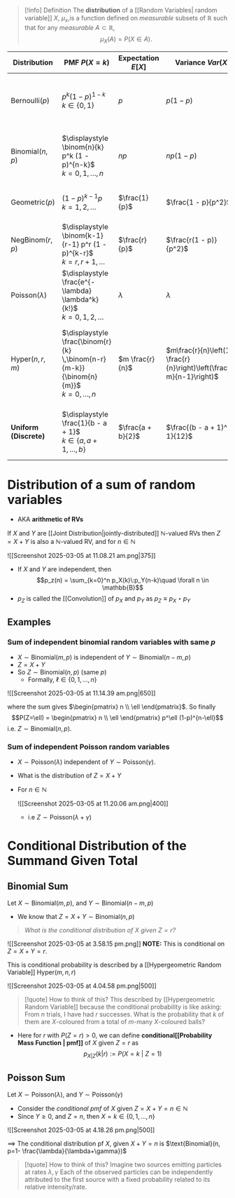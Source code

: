 
>[!info] Definition
>The **distribution** of a [[Random Variables| random variable]] $X$, $\mu_x$,is a function defined on *measurable* subsets of $\mathbb{R}$ such that for any *measurable* $A \subset \mathbb{R}$,
>$$\mu_X(A) = P(X \in A).$$ 

| Distribution              | PMF $P(X = k)$                                                                             | Expectation $E[X]$ | Variance $Var(X)$                                                    | Description                                                                                                 |
| ------------------------- | ------------------------------------------------------------------------------------------ | ------------------ | -------------------------------------------------------------------- | ----------------------------------------------------------------------------------------------------------- |
| $\text{Bernoulli}(p)$     | $p^k (1 - p)^{1-k}$<br>$k \in \{0, 1\}$                                                    | $p$                | $p(1 - p)$                                                           | Models a single trial with two outcomes (success or failure).                                               |
| $\text{Binomial}(n,p)$    | $\displaystyle \binom{n}{k} p^k (1 - p)^{n-k}$<br>$k = 0, 1, \ldots, n$                    | $np$               | $np(1 - p)$                                                          | Models the number of successes in $n$ independent Bernoulli trials.                                         |
| $\text{Geometric}(p)$     | $(1 - p)^{k-1} p$<br>$k = 1, 2, \ldots$                                                    | $\frac{1}{p}$      | $\frac{1 - p}{p^2}$                                                  | Models the number of trials until the first success.                                                        |
| $\text{NegBinom}(r,p)$    | $\displaystyle \binom{k-1}{r-1} p^r (1 - p)^{k-r}$<br>$k = r, r+1, \ldots$                 | $\frac{r}{p}$      | $\frac{r(1 - p)}{p^2}$                                               | Generalization of geometric; models trials needed to get $r$ successes.                                     |
| $\text{Poisson}(\lambda)$ | $\displaystyle \frac{e^{-\lambda} \lambda^k}{k!}$<br>$k = 0, 1, 2, \ldots$                 | $\lambda$          | $\lambda$                                                            | Models the number of events in a fixed interval with a known constant rate.                                 |
| $\text{Hyper}(n,r,m)$     | $\displaystyle \frac{\binom{r}{k} \,\binom{n-r}{m-k}}{\binom{n}{m}}$<br>$k = 0, \ldots, n$ | $m \frac{r}{n}$    | $m\frac{r}{n}\left(1-\frac{r}{n}\right)\left(\frac{n-m}{n-1}\right)$ | Models the number of successes without replacement from a finite population of size $N$ with $K$ successes. |
| **Uniform (Discrete)**    | $\displaystyle \frac{1}{b - a + 1}$<br>$k \in \{a, a+1, \dots, b\}$                        | $\frac{a + b}{2}$  | $\frac{(b - a + 1)^2 - 1}{12}$                                       | Models a variable equally likely to take any integer value from $a$ to $b$.                                 |



# Distribution of a sum of random variables

- AKA **arithmetic of RVs**

If $X$ and $Y$ are [[Joint Distribution|jointly-distributed]] $\mathbb{N}$-valued RVs then $Z = X+Y$ is also a  $\mathbb{N}$-valued RV, and for $n \in \mathbb{N}$

![[Screenshot 2025-03-05 at 11.08.21 am.png|375]]

- If $X$ and $Y$ are independent, then
$$p_z(n) = \sum_{k=0}^n p_X(k)\:p_Y(n-k)\quad \forall n \in \mathbb{B}$$
- $p_Z$ is called the [[Convolution]] of $p_X$ and $p_Y$ as $p_Z \equiv p_X \star p_Y$   

## Examples
### Sum of independent binomial random variables with same $p$ 

- $X \sim \text{Binomial}(m,p)$ is independent of $Y \sim \text{Binomial}(n-m,p)$ 
- $Z = X+Y$ 
- So $Z \sim \text{Binomial}(n,p)$ (same $p$) 
	-  Formally, $\ell \in \{0,1,...,n\}$ 

![[Screenshot 2025-03-05 at 11.14.39 am.png|650]]

where the sum gives $\begin{pmatrix} n \\ \ell \end{pmatrix}$. So finally
$$P(Z=\ell) = \begin{pmatrix} n \\ \ell \end{pmatrix} p^\ell (1-p)^{n-\ell}$$ i.e. $Z \sim \text{Binomial}(n,p)$. 

### Sum of independent Poisson random variables

- $X \sim \text{Poisson}(\lambda)$ independent of $Y \sim \text{Poisson}(\gamma)$.
- What is the distribution of $Z = X+Y$ 
- For $n \in \mathbb{N}$

	![[Screenshot 2025-03-05 at 11.20.06 am.png|400]]
	- i.e $Z \sim \text{Poisson}(\lambda + \gamma)$ 


# Conditional Distribution of the Summand Given Total

## Binomial Sum

Let $X \sim \text{Binomial}(m,p)$, and  $Y \sim \text{Binomial}(n-m,p)$

- We know that $Z = X+Y \sim \text{Binomial}(n,p)$

> *What is the conditional distribution of $X$ given $Z =r$?*

![[Screenshot 2025-03-05 at 3.58.15 pm.png]]
**NOTE:** This is conditional on $Z = X+Y =r$. 

This is conditional probability is described by a [[Hypergeometric Random Variable]] $\text{Hyper}(m,n,r)$

![[Screenshot 2025-03-05 at 4.04.58 pm.png|500]]

> [!quote]  How to think of this?
> This described by [[Hypergeometric Random Variable]] because the conditional probability is like asking: From $n$ trials, I have had $r$ successes. What is the probability that $k$ of them are $X$-coloured from a total of $m$-many $X$-coloured balls?

- Here for $r$ with $P(Z=r)>0$, we can define **conditional[[Probability Mass Function | pmf]]** of $X$ given $Z=r$ as 
$$p_{X|Z}(k|r) := P(X=k \:|\: Z=1)$$


## Poisson Sum

Let $X \sim \text{Poisson}(\lambda)$, and  $Y \sim \text{Poisson}(\gamma)$ 

- Consider the *conditional pmf* of $X$ given $Z=X+Y = n\in\mathbb{N}$ 
- Since $Y\geq 0$, and $Z=n$, then $X = k \in \{0,1,...,n\}$

![[Screenshot 2025-03-05 at 4.18.26 pm.png|500]]

$\implies$ The conditional distribution pf $X$, given $X+Y=n$ is $\text{Binomial}(n, p=1- \frac{\lambda}{\lambda+\gamma})$  

> [!quote] How to think of this?
> Imagine two sources emitting particles at rates $\lambda,\gamma$
> Each of the observed particles can be independently attributed to the first source with a fixed probability related to its relative intensity/rate.










